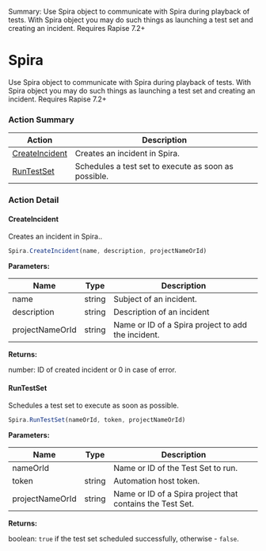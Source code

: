 Summary: Use Spira object to communicate with Spira during playback of tests. With Spira object you may do such things as launching a test set and creating an incident. Requires Rapise 7.2+

# Spira

Use Spira object to communicate with Spira during playback of tests. With Spira object you may do such things as launching a test set and creating an incident. Requires Rapise 7.2+






<!-- ============================== property summary ========================== -->

<!-- ============================== action summary ========================== -->



### Action Summary
|  **Action** | **Description** | 
| ----------- | --------------- |
|  [CreateIncident](#createincident) | Creates an incident in Spira. |
|  [RunTestSet](#runtestset) | Schedules a test set to execute as soon as possible. |



<!-- ============================== property detail ========================== -->


<!-- ============================== action detail ========================== -->

### Action Detail

<a name="CreateIncident"></a>    
#### CreateIncident

Creates an incident in Spira..

```javascript
Spira.CreateIncident(name, description, projectNameOrId)
```


**Parameters:**

|  **Name** | **Type** | **Description** |
| ---------- | -------- | --------------- |
| name | string |  Subject of an incident. |
| description | string |  Description of an incident |
| projectNameOrId | string |  Name or ID of a Spira project to add the incident. |




**Returns:**

number: ID of created incident or 0 in case of error.



<a name="see.also.spira.createincident"></a>

<a name="RunTestSet"></a>    
#### RunTestSet

Schedules a test set to execute as soon as possible.

```javascript
Spira.RunTestSet(nameOrId, token, projectNameOrId)
```


**Parameters:**

|  **Name** | **Type** | **Description** |
| ---------- | -------- | --------------- |
| nameOrId |  |  Name or ID of the Test Set to run. |
| token | string |  Automation host token. |
| projectNameOrId | string |  Name or ID of a Spira project that contains the Test Set. |




**Returns:**

boolean: `true` if the test set scheduled successfully, otherwise - `false`.



<a name="see.also.spira.runtestset"></a>

  

